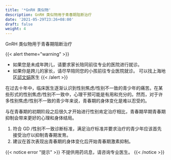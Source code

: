 ```yaml
---
title: '*GnRH 类似物'
description: GnRH 类似物用于青春期阻断治疗
date: '2021-05-29T23:26+08:00'
draft: false
weight: 4
---
```


GnRH 类似物用于青春期阻断治疗

{{< alert theme="warning" >}}
-   如果您是未成年跨儿，请要求家长陪同前往专业的医院进行就诊。
-   如果你是跨儿的家长，请尽早陪同您的小孩前往专业医院就诊。
    可以找上海地区[邱文娟](/zh-cn/docs/hrt/yangtze/#邱文娟)医生
{{< /alert >}}

在过去十年中，临床医生逐渐认识到性别焦虑/性别不一致的青少年的痛苦。在某些形式的性别焦虑/性别不一致中，心理干预可能是有用和充分的。然而，对于许多性别焦虑/性别不一致的青少年来说，青春期的身体变化是难以忍受的。

与在青春期的初期阶段之后很久才开始进行性别肯定治疗相比，青春期早期青春期抑制会带来更好的心理和身体结局。

1.  符合 GD /性别不一致诊断标准，满足治疗标准并要求治疗的青少年应该首先接受治疗以抑制青春期发育。
2.  建议在首次表现出青春期的身体变化后开始青春期激素抑制。

{{< notice error "提示" >}}
不提供用药讯息，请咨询专业医生。
{{< /notice >}}
